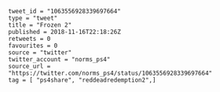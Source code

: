 ```
tweet_id = "1063556928339697664"
type = "tweet"
title = "Frozen 2"
published = 2018-11-16T22:18:26Z
retweets = 0
favourites = 0
source = "twitter"
twitter_account = "norms_ps4"
source_url = "https://twitter.com/norms_ps4/status/1063556928339697664"
tag = [ "ps4share", "reddeadredemption2",]
```

<p class='image'><img src='https://mnf.m17s.net/2018/11/16/DsKDYzGXcAE0uH-.jpg' alt=''></p>

